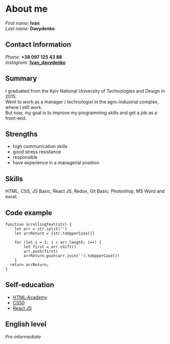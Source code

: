 # About me

*First name:* **Ivan**<br>
*Last name:* **Davydenko**

## Contact Information
*Phone:* **+38 097 125 43 88**<br>
*Instagram:* **[1van_davydenko](https://www.instagram.com/1van_davydenko)**

## Summary
I graduated from the Kyiv National University of Technologies and Design in 2015.<br> 
Went to work as a manager / technologist in the agro-industrial complex, where I still work.<br> 
But now, my goal is to improve my programming skills and get a job as a front-end. 
## Strengths
- high communication skills
- good stress resistance
- responsible
- have experience in a managerial position

## Skills
HTML, CSS, JS Basic, React JS, Redux, Git Basic,  Photoshop, MS Word and excel.

## Code example
```
function scrollingText(str) {
    let arr = str.split('')
    let arrReturn = [str.toUpperCase()]

    for (let i = 1; i < arr.length; i++) {
        let first = arr.shift()
        arr.push(first)
        arrReturn.push(arr.join('').toUpperCase())
    }    
  return arrReturn;
}
```

## Self-education
- [HTML-Academy](https://htmlacademy.ru/)
- [CS50](https://courses.prometheus.org.ua/courses/course-v1:Prometheus+CS50+2019_T1/about)
- [React JS](https://www.youtube.com/playlist?list=PLcvhF2Wqh7DNVy1OCUpG3i5lyxyBWhGZ8)


## English level
*Pre-intermediate*